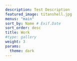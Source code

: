 ```yaml
---
description: Test Description
featured_image: titanshell.jpg
menus: "main"
sort_by: Name # Exif.Date
sort_order: desc
title: Work
#type: gallery
weight: 3
params:
  theme: dark
---
```

